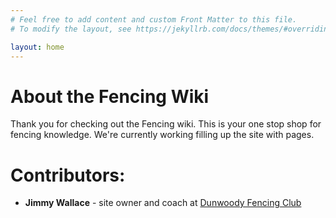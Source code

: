 ```yaml
---
# Feel free to add content and custom Front Matter to this file.
# To modify the layout, see https://jekyllrb.com/docs/themes/#overriding-theme-defaults

layout: home
---
```


# About the Fencing Wiki 
Thank you for checking out the Fencing wiki. This is your one stop shop for fencing knowledge. We're currently working filling up the site with pages.
# Contributors:
* **Jimmy Wallace** - site owner and coach at [Dunwoody Fencing Club](https://www.dunwoodyfencingclub.com/coaches)